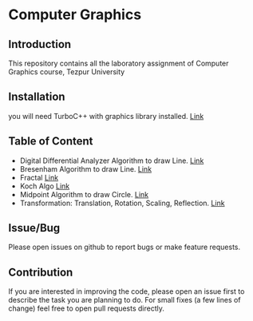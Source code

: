 # Computer Graphics

## Introduction
This repository contains all the laboratory assignment of Computer Graphics course, Tezpur University

## Installation
you will need TurboC++ with graphics library installed. [Link](https://developerinsider.co/download-turbo-c-for-windows-7-8-8-1-and-windows-10-32-64-bit-full-screen/)

## Table of Content
* Digital Differential Analyzer Algorithm to draw Line. [Link](https://github.com/rajatsharma369007/Computer_Graphics/tree/master/dda)
* Bresenham Algorithm to draw Line. [Link](https://github.com/rajatsharma369007/Computer_Graphics/tree/master/bresenham_line)
* Fractal [Link](https://github.com/rajatsharma369007/Computer_Graphics/tree/master/fractal)
* Koch Algo [Link](https://github.com/rajatsharma369007/Computer_Graphics/tree/master/koch_algo)
* Midpoint Algorithm to draw Circle. [Link](https://github.com/rajatsharma369007/Computer_Graphics/tree/master/midpoint_circle)
* Transformation: Translation, Rotation, Scaling, Reflection. [Link](https://github.com/rajatsharma369007/Computer_Graphics/tree/master/tranformation)

## Issue/Bug
Please open issues on github to report bugs or make feature requests.

## Contribution
If you are interested in improving the code, please open an issue first to describe the task you are planning to do. For small fixes (a few lines of change) feel free to open pull requests directly.


